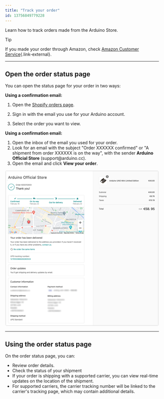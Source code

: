 ```yaml
---
title: "Track your order"
id: 13756849779228
---
```


Learn how to track orders made from the Arduino Store.

> [!TIP]
> If you made your order through Amazon, check [Amazon Customer Service](https://www.amazon.com/gp/help/customer/display.html?nodeId=GENAFPTNLHV7ZACW){.link-external}.

---


## Open the order status page

You can open the status page for your order in two ways:

**Using a confirmation email:**

1. Open the [Shopify orders page](https://shopify.com/43847352471/account/orders).

2. Sign in with the email you use for your Arduino account.

3. Select the order you want to view.

**Using a confirmation email:**

1. Open the inbox of the email you used for your order.
1. Look for an email with the subject "Order XXXXXX confirmed" or "A shipment from order XXXXXX is on the way", with the sender **Arduino Official Store** (support@arduino<!-- no email-->.cc).
2. Open the email and click **View your order**.

![Order overview](img/order-overview_0.5.png)

---

## Using the order status page

On the order status page, you can:

* Review order details.
* Check the status of your shipment
* If your order is shipping with a supported carrier, you can view real-time updates on the location of the shipment.
* For supported carriers, the carrier tracking number will be linked to the carrier's tracking page, which may contain additional details.

